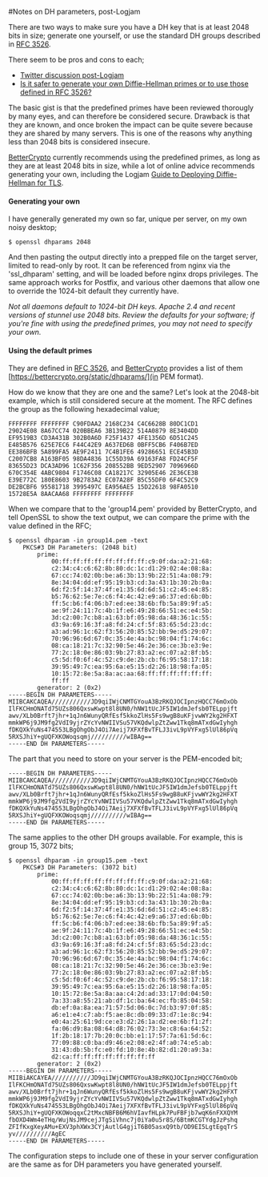 #Notes on DH parameters, post-Logjam

There are two ways to make sure you have a DH key that is at least 2048 bits in size; generate one yourself, or use the standard DH groups described in [RFC 3526](http://datatracker.ietf.org/doc/rfc3526/?include_text=1).

There seem to be pros and cons to each;

* [Twitter discussion post-Logjam](https://twitter.com/a_z_e_t/status/601001358746062848)
* [Is it safer to generate your own Diffie-Hellman primes or to use those defined in RFC 3526?](http://crypto.stackexchange.com/questions/1999/is-it-safer-to-generate-your-own-diffie-hellman-primes-or-to-use-those-defined-i/2000#2000)

The basic gist is that the predefined primes have been reviewed thorougly by many eyes, and can therefore be considered secure. Drawback is that they are known, and once broken the impact can be quite severe because they are shared by many servers. This is one of the reasons why anything less than 2048 bits is considered insecure.

[BetterCrypto](https://bettercrypto.org/) currently recommends using the predefined primes, as long as they are at least 2048 bits in size, while a lot of online advice recommends generating your own, including the Logjam [Guide to Deploying Diffie-Hellman for TLS](https://weakdh.org/sysadmin.html).

#### Generating your own

I have generally generated my own so far, unique per server, on my own noisy desktop;
```
$ openssl dhparams 2048
```
And then pasting the output directly into a prepped file on the target server, limited to read-only by root. It can be referenced from nginx via the 'ssl_dhparam' setting, and will be loaded before nginx drops privileges. The same approach works for Postfix, and various other daemons that allow one to override the 1024-bit default they currently have.

*Not all daemons default to 1024-bit DH keys. Apache 2.4 and recent versions of stunnel use 2048 bits. Review the defaults for your software; if you're fine with using the predefined primes, you may not need to specify your own.*

#### Using the default primes

They are defined in [RFC 3526](http://datatracker.ietf.org/doc/rfc3526/?include_text=1), and [BetterCrypto](https://bettercrypto.org/) provides a list of them [https://bettercrypto.org/static/dhparams/](in PEM format).

How do we know that they are one and the same? Let's look at the 2048-bit example, which is still considered secure at the moment. The RFC defines the group as the following hexadecimal value;
```
FFFFFFFF FFFFFFFF C90FDAA2 2168C234 C4C6628B 80DC1CD1
29024E08 8A67CC74 020BBEA6 3B139B22 514A0879 8E3404DD
EF9519B3 CD3A431B 302B0A6D F25F1437 4FE1356D 6D51C245
E485B576 625E7EC6 F44C42E9 A637ED6B 0BFF5CB6 F406B7ED
EE386BFB 5A899FA5 AE9F2411 7C4B1FE6 49286651 ECE45B3D
C2007CB8 A163BF05 98DA4836 1C55D39A 69163FA8 FD24CF5F
83655D23 DCA3AD96 1C62F356 208552BB 9ED52907 7096966D
670C354E 4ABC9804 F1746C08 CA18217C 32905E46 2E36CE3B
E39E772C 180E8603 9B2783A2 EC07A28F B5C55DF0 6F4C52C9
DE2BCBF6 95581718 3995497C EA956AE5 15D22618 98FA0510
15728E5A 8AACAA68 FFFFFFFF FFFFFFFF
```
When we compare that to the 'group14.pem' provided by BetterCrypto, and tell OpenSSL to show the text output, we can compare the prime with the value defined in the RFC;
```
$ openssl dhparam -in group14.pem -text
    PKCS#3 DH Parameters: (2048 bit)
        prime:
            00:ff:ff:ff:ff:ff:ff:ff:ff:c9:0f:da:a2:21:68:
            c2:34:c4:c6:62:8b:80:dc:1c:d1:29:02:4e:08:8a:
            67:cc:74:02:0b:be:a6:3b:13:9b:22:51:4a:08:79:
            8e:34:04:dd:ef:95:19:b3:cd:3a:43:1b:30:2b:0a:
            6d:f2:5f:14:37:4f:e1:35:6d:6d:51:c2:45:e4:85:
            b5:76:62:5e:7e:c6:f4:4c:42:e9:a6:37:ed:6b:0b:
            ff:5c:b6:f4:06:b7:ed:ee:38:6b:fb:5a:89:9f:a5:
            ae:9f:24:11:7c:4b:1f:e6:49:28:66:51:ec:e4:5b:
            3d:c2:00:7c:b8:a1:63:bf:05:98:da:48:36:1c:55:
            d3:9a:69:16:3f:a8:fd:24:cf:5f:83:65:5d:23:dc:
            a3:ad:96:1c:62:f3:56:20:85:52:bb:9e:d5:29:07:
            70:96:96:6d:67:0c:35:4e:4a:bc:98:04:f1:74:6c:
            08:ca:18:21:7c:32:90:5e:46:2e:36:ce:3b:e3:9e:
            77:2c:18:0e:86:03:9b:27:83:a2:ec:07:a2:8f:b5:
            c5:5d:f0:6f:4c:52:c9:de:2b:cb:f6:95:58:17:18:
            39:95:49:7c:ea:95:6a:e5:15:d2:26:18:98:fa:05:
            10:15:72:8e:5a:8a:ac:aa:68:ff:ff:ff:ff:ff:ff:
            ff:ff
        generator: 2 (0x2)
-----BEGIN DH PARAMETERS-----
MIIBCAKCAQEA///////////JD9qiIWjCNMTGYouA3BzRKQJOCIpnzHQCC76mOxOb
IlFKCHmONATd75UZs806QxswKwpt8l8UN0/hNW1tUcJF5IW1dmJefsb0TELppjft
awv/XLb0Brft7jhr+1qJn6WunyQRfEsf5kkoZlHs5Fs9wgB8uKFjvwWY2kg2HFXT
mmkWP6j9JM9fg2VdI9yjrZYcYvNWIIVSu57VKQdwlpZtZww1Tkq8mATxdGwIyhgh
fDKQXkYuNs474553LBgOhgObJ4Oi7Aeij7XFXfBvTFLJ3ivL9pVYFxg5lUl86pVq
5RXSJhiY+gUQFXKOWoqsqmj//////////wIBAg==
-----END DH PARAMETERS-----
```
The part that you need to store on your server is the PEM-encoded bit;
```
-----BEGIN DH PARAMETERS-----
MIIBCAKCAQEA///////////JD9qiIWjCNMTGYouA3BzRKQJOCIpnzHQCC76mOxOb
IlFKCHmONATd75UZs806QxswKwpt8l8UN0/hNW1tUcJF5IW1dmJefsb0TELppjft
awv/XLb0Brft7jhr+1qJn6WunyQRfEsf5kkoZlHs5Fs9wgB8uKFjvwWY2kg2HFXT
mmkWP6j9JM9fg2VdI9yjrZYcYvNWIIVSu57VKQdwlpZtZww1Tkq8mATxdGwIyhgh
fDKQXkYuNs474553LBgOhgObJ4Oi7Aeij7XFXfBvTFLJ3ivL9pVYFxg5lUl86pVq
5RXSJhiY+gUQFXKOWoqsqmj//////////wIBAg==
-----END DH PARAMETERS-----
```
The same applies to the other DH groups available. For example, this is group 15, 3072 bits;
```
$ openssl dhparam -in group15.pem -text
    PKCS#3 DH Parameters: (3072 bit)
        prime:
            00:ff:ff:ff:ff:ff:ff:ff:ff:c9:0f:da:a2:21:68:
            c2:34:c4:c6:62:8b:80:dc:1c:d1:29:02:4e:08:8a:
            67:cc:74:02:0b:be:a6:3b:13:9b:22:51:4a:08:79:
            8e:34:04:dd:ef:95:19:b3:cd:3a:43:1b:30:2b:0a:
            6d:f2:5f:14:37:4f:e1:35:6d:6d:51:c2:45:e4:85:
            b5:76:62:5e:7e:c6:f4:4c:42:e9:a6:37:ed:6b:0b:
            ff:5c:b6:f4:06:b7:ed:ee:38:6b:fb:5a:89:9f:a5:
            ae:9f:24:11:7c:4b:1f:e6:49:28:66:51:ec:e4:5b:
            3d:c2:00:7c:b8:a1:63:bf:05:98:da:48:36:1c:55:
            d3:9a:69:16:3f:a8:fd:24:cf:5f:83:65:5d:23:dc:
            a3:ad:96:1c:62:f3:56:20:85:52:bb:9e:d5:29:07:
            70:96:96:6d:67:0c:35:4e:4a:bc:98:04:f1:74:6c:
            08:ca:18:21:7c:32:90:5e:46:2e:36:ce:3b:e3:9e:
            77:2c:18:0e:86:03:9b:27:83:a2:ec:07:a2:8f:b5:
            c5:5d:f0:6f:4c:52:c9:de:2b:cb:f6:95:58:17:18:
            39:95:49:7c:ea:95:6a:e5:15:d2:26:18:98:fa:05:
            10:15:72:8e:5a:8a:aa:c4:2d:ad:33:17:0d:04:50:
            7a:33:a8:55:21:ab:df:1c:ba:64:ec:fb:85:04:58:
            db:ef:0a:8a:ea:71:57:5d:06:0c:7d:b3:97:0f:85:
            a6:e1:e4:c7:ab:f5:ae:8c:db:09:33:d7:1e:8c:94:
            e0:4a:25:61:9d:ce:e3:d2:26:1a:d2:ee:6b:f1:2f:
            fa:06:d9:8a:08:64:d8:76:02:73:3e:c8:6a:64:52:
            1f:2b:18:17:7b:20:0c:bb:e1:17:57:7a:61:5d:6c:
            77:09:88:c0:ba:d9:46:e2:08:e2:4f:a0:74:e5:ab:
            31:43:db:5b:fc:e0:fd:10:8e:4b:82:d1:20:a9:3a:
            d2:ca:ff:ff:ff:ff:ff:ff:ff:ff
        generator: 2 (0x2)
-----BEGIN DH PARAMETERS-----
MIIBiAKCAYEA///////////JD9qiIWjCNMTGYouA3BzRKQJOCIpnzHQCC76mOxOb
IlFKCHmONATd75UZs806QxswKwpt8l8UN0/hNW1tUcJF5IW1dmJefsb0TELppjft
awv/XLb0Brft7jhr+1qJn6WunyQRfEsf5kkoZlHs5Fs9wgB8uKFjvwWY2kg2HFXT
mmkWP6j9JM9fg2VdI9yjrZYcYvNWIIVSu57VKQdwlpZtZww1Tkq8mATxdGwIyhgh
fDKQXkYuNs474553LBgOhgObJ4Oi7Aeij7XFXfBvTFLJ3ivL9pVYFxg5lUl86pVq
5RXSJhiY+gUQFXKOWoqqxC2tMxcNBFB6M6hVIavfHLpk7PuFBFjb7wqK6nFXXQYM
fbOXD4Wm4eTHq/WujNsJM9cejJTgSiVhnc7j0iYa0u5r8S/6BtmKCGTYdgJzPshq
ZFIfKxgXeyAMu+EXV3phXWx3CYjAutlG4gjiT6B05asxQ9tb/OD9EI5LgtEgqTrS
yv//////////AgEC
-----END DH PARAMETERS-----
```
The configuration steps to include one of these in your server configuration are the same as for DH parameters you have generated yourself.
